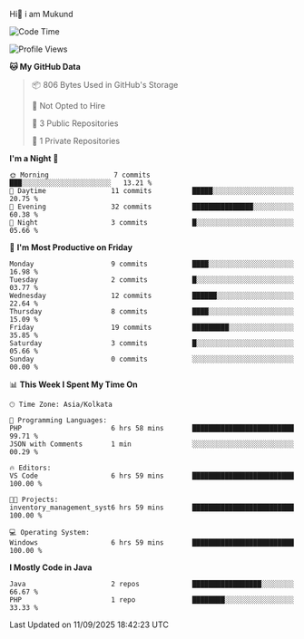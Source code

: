   Hi👋 i am Mukund
<!--
**MukundAkabari/MukundAkabari** is a ✨ _special_ ✨ repository because its `README.md` (this file) appears on your GitHub profile.

Here are some ideas to get you started:

- 🔭 I’m currently working Java
- 🌱 I’m currently learning Sping booy ,Java  ...

<!--START_SECTION:waka-->
![Code Time](http://img.shields.io/badge/Code%20Time-71%20hrs%2045%20mins-blue)

![Profile Views](http://img.shields.io/badge/Profile%20Views-4-blue)

**🐱 My GitHub Data** 

> 📦 806 Bytes Used in GitHub's Storage 
 > 
> 🚫 Not Opted to Hire
 > 
> 📜 3 Public Repositories 
 > 
> 🔑 1 Private Repositories 
 > 
**I'm a Night 🦉** 

```text
🌞 Morning                7 commits           ███░░░░░░░░░░░░░░░░░░░░░░   13.21 % 
🌆 Daytime                11 commits          █████░░░░░░░░░░░░░░░░░░░░   20.75 % 
🌃 Evening                32 commits          ███████████████░░░░░░░░░░   60.38 % 
🌙 Night                  3 commits           █░░░░░░░░░░░░░░░░░░░░░░░░   05.66 % 
```
📅 **I'm Most Productive on Friday** 

```text
Monday                   9 commits           ████░░░░░░░░░░░░░░░░░░░░░   16.98 % 
Tuesday                  2 commits           █░░░░░░░░░░░░░░░░░░░░░░░░   03.77 % 
Wednesday                12 commits          ██████░░░░░░░░░░░░░░░░░░░   22.64 % 
Thursday                 8 commits           ████░░░░░░░░░░░░░░░░░░░░░   15.09 % 
Friday                   19 commits          █████████░░░░░░░░░░░░░░░░   35.85 % 
Saturday                 3 commits           █░░░░░░░░░░░░░░░░░░░░░░░░   05.66 % 
Sunday                   0 commits           ░░░░░░░░░░░░░░░░░░░░░░░░░   00.00 % 
```


📊 **This Week I Spent My Time On** 

```text
🕑︎ Time Zone: Asia/Kolkata

💬 Programming Languages: 
PHP                      6 hrs 58 mins       █████████████████████████   99.71 % 
JSON with Comments       1 min               ░░░░░░░░░░░░░░░░░░░░░░░░░   00.29 % 

🔥 Editors: 
VS Code                  6 hrs 59 mins       █████████████████████████   100.00 % 

🐱‍💻 Projects: 
inventory_management_syst6 hrs 59 mins       █████████████████████████   100.00 % 

💻 Operating System: 
Windows                  6 hrs 59 mins       █████████████████████████   100.00 % 
```

**I Mostly Code in Java** 

```text
Java                     2 repos             █████████████████░░░░░░░░   66.67 % 
PHP                      1 repo              ████████░░░░░░░░░░░░░░░░░   33.33 % 
```




 Last Updated on 11/09/2025 18:42:23 UTC
<!--END_SECTION:waka-->
